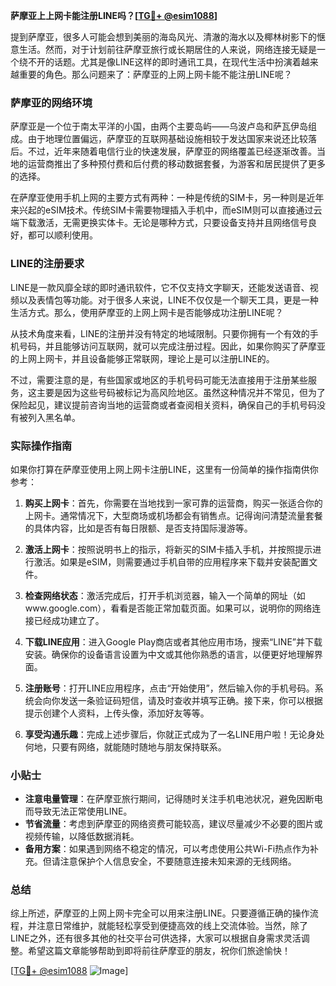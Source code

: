 **萨摩亚上上网卡能注册LINE吗？[[TG💪+ @esim1088](https://t.me/s/esim1088)]**

提到萨摩亚，很多人可能会想到美丽的海岛风光、清澈的海水以及椰林树影下的惬意生活。然而，对于计划前往萨摩亚旅行或长期居住的人来说，网络连接无疑是一个绕不开的话题。尤其是像LINE这样的即时通讯工具，在现代生活中扮演着越来越重要的角色。那么问题来了：萨摩亚的上网上网卡能不能注册LINE呢？

### 萨摩亚的网络环境

萨摩亚是一个位于南太平洋的小国，由两个主要岛屿——乌波卢岛和萨瓦伊岛组成。由于地理位置偏远，萨摩亚的互联网基础设施相较于发达国家来说还比较落后。不过，近年来随着电信行业的快速发展，萨摩亚的网络覆盖已经逐渐改善。当地的运营商推出了多种预付费和后付费的移动数据套餐，为游客和居民提供了更多的选择。

在萨摩亚使用手机上网的主要方式有两种：一种是传统的SIM卡，另一种则是近年来兴起的eSIM技术。传统SIM卡需要物理插入手机中，而eSIM则可以直接通过云端下载激活，无需更换实体卡。无论是哪种方式，只要设备支持并且网络信号良好，都可以顺利使用。

### LINE的注册要求

LINE是一款风靡全球的即时通讯软件，它不仅支持文字聊天，还能发送语音、视频以及表情包等功能。对于很多人来说，LINE不仅仅是一个聊天工具，更是一种生活方式。那么，使用萨摩亚的上网上网卡是否能够成功注册LINE呢？

从技术角度来看，LINE的注册并没有特定的地域限制。只要你拥有一个有效的手机号码，并且能够访问互联网，就可以完成注册过程。因此，如果你购买了萨摩亚的上网上网卡，并且设备能够正常联网，理论上是可以注册LINE的。

不过，需要注意的是，有些国家或地区的手机号码可能无法直接用于注册某些服务，这主要是因为这些号码被标记为高风险地区。虽然这种情况并不常见，但为了保险起见，建议提前咨询当地的运营商或者查阅相关资料，确保自己的手机号码没有被列入黑名单。

### 实际操作指南

如果你打算在萨摩亚使用上网上网卡注册LINE，这里有一份简单的操作指南供你参考：

1. **购买上网卡**：首先，你需要在当地找到一家可靠的运营商，购买一张适合你的上网卡。通常情况下，大型商场或机场都会有销售点。记得询问清楚流量套餐的具体内容，比如是否有每日限额、是否支持国际漫游等。

2. **激活上网卡**：按照说明书上的指示，将新买的SIM卡插入手机，并按照提示进行激活。如果是eSIM，则需要通过手机自带的应用程序来下载并安装配置文件。

3. **检查网络状态**：激活完成后，打开手机浏览器，输入一个简单的网址（如www.google.com），看看是否能正常加载页面。如果可以，说明你的网络连接已经成功建立了。

4. **下载LINE应用**：进入Google Play商店或者其他应用市场，搜索“LINE”并下载安装。确保你的设备语言设置为中文或其他你熟悉的语言，以便更好地理解界面。

5. **注册账号**：打开LINE应用程序，点击“开始使用”，然后输入你的手机号码。系统会向你发送一条验证码短信，请及时查收并填写正确。接下来，你可以根据提示创建个人资料，上传头像，添加好友等等。

6. **享受沟通乐趣**：完成上述步骤后，你就正式成为了一名LINE用户啦！无论身处何地，只要有网络，就能随时随地与朋友保持联系。

### 小贴士

- **注意电量管理**：在萨摩亚旅行期间，记得随时关注手机电池状况，避免因断电而导致无法正常使用LINE。
- **节省流量**：考虑到萨摩亚的网络资费可能较高，建议尽量减少不必要的图片或视频传输，以降低数据消耗。
- **备用方案**：如果遇到网络不稳定的情况，可以考虑使用公共Wi-Fi热点作为补充。但请注意保护个人信息安全，不要随意连接未知来源的无线网络。

### 总结

综上所述，萨摩亚的上网上网卡完全可以用来注册LINE。只要遵循正确的操作流程，并注意日常维护，就能轻松享受到便捷高效的线上交流体验。当然，除了LINE之外，还有很多其他的社交平台可供选择，大家可以根据自身需求灵活调整。希望这篇文章能够帮助到即将前往萨摩亚的朋友，祝你们旅途愉快！

[[TG💪+ @esim1088](https://t.me/s/esim1088) ![Image](https://i.postimg.cc/4NQfJmqS/Snipaste-2025-05-13-00-14-12.png)]